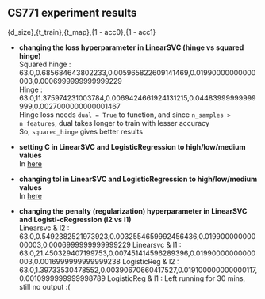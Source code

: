 ## CS771 experiment results
{d_size},{t_train},{t_map},{1 - acc0},{1 - acc1}
* **changing the loss hyperparameter in LinearSVC (hinge vs squared hinge)**  
Squared hinge : 63.0,0.685684643802233,0.005965822609141469,0.01990000000000003,0.0006999999999999229  
Hinge :         63.0,11.375974231003784,0.0069424661924131215,0.04483999999999999,0.0027000000000001467  
Hinge loss needs `dual = True` to function, and since `n_samples > n_features`, dual takes longer to train with lesser accuracy   
So, `squared_hinge` gives better results

* **setting C in LinearSVC and LogisticRegression to high/low/medium values**  
    In [here](./generate_graph.ipynb)
* **changing tol in LinearSVC and LogisticRegression to high/low/medium values**  
    In [here](./generate_graph.ipynb)
* **changing the penalty (regularization) hyperparameter in LinearSVC and Logisti-cRegression (l2 vs l1)**  
    Linearsvc & l2 : 63.0,0.5492382521973923,0.0032554659992456436,0.01990000000000003,0.0006999999999999229
    Linearsvc & l1 : 63.0,21.450329407199753,0.007451414596289396,0.01990000000000003,0.0016999999999999238
    LogisticReg & l2 : 63.0,1.39733530478552,0.00390670660417527,0.019100000000000117,0.0010999999999998789
    LogisticReg & l1 : Left running for 30 mins, still no output :(